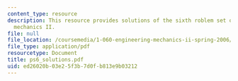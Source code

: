 ```yaml
---
content_type: resource
description: This resource provides solutions of the sixth roblem set on engineering
  mechanics II.
file: null
file_location: /coursemedia/1-060-engineering-mechanics-ii-spring-2006/ed26020b03e25f3b7d0fb813e9b03212_ps6_solutions.pdf
file_type: application/pdf
resourcetype: Document
title: ps6_solutions.pdf
uid: ed26020b-03e2-5f3b-7d0f-b813e9b03212
---
```

